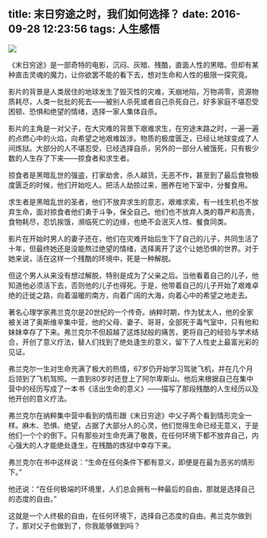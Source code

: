 title: 末日穷途之时，我们如何选择？
date: 2016-09-28 12:23:56
tags: 人生感悟
---
![](http://ww3.sinaimg.cn/large/72f96cbajw1f896zlfelqj215t0tsdhg.jpg)

《末日穷途》是一部奇特的电影，沉闷、灰暗、残酷，直面人性的黑暗。但却有某种直击灵魂的魔力，让你欲罢不能的看下去，想对生命和人性的极限一探究竟。

影片的背景是人类居住的地球发生了毁灭性的灾难，天崩地陷，万物凋零，资源物质耗尽，人类一批批的死去——被别人杀死或者自己杀死自己，好多家庭不堪忍受困顿、恐惧和绝望的情绪，选择一家人集体自杀。

影片的主角是一对父子，在大灾难的背景下艰难求生，在穷途末路之时，一遍一遍的点燃心中的火焰，向希望之地艰难跋涉。物质的极度匮乏，已经让地球变成了人间炼狱。大部分的人不堪忍受，已经选择自杀，另外的一部分人被饿死，只有极少数的人生存了下来——掠食者和求生者。

掠食者是黑暗乱世的强盗，打家劫舍，杀人越货，无恶不作，甚至到了最后食物极度匮乏的时候，他们开始吃人。把活人劫掠过来，圈养在地下室中，分餐食用。

求生者是黑暗乱世的圣者，他们不放弃求生的意志，艰难求索，有一线生机也不放弃生命，面对掠食者他们勇于斗争，保全自己。他们也不放弃人类的尊严和高贵，食物耗尽，忍饥挨饿，濒临死亡的边缘，也绝不会泯灭人性、餐食同类。

影片在开始时男人的妻子还在，他们在灾难开始后生下了自己的儿子，共同生活了十年，但最终她还是没能熬过绝望的情绪，选择离开了这个让她恐惧的世界。对于她来说，活在这样一个残酷的环境中，死是一种解脱。

但这个男人从来没有想过解脱，特别是成为了父亲之后。当他看着自己的儿子，他知道他必须活下去，否则他的儿子也得死。于是，他带着自己的儿子开始了艰难卓绝的迁徙之路，向着温暖的南方，向着广阔的大海，向着心中的希望之地走去。

著名心理学家弗兰克尔是20世纪的一个传奇。纳粹时期，作为犹太人，他的全家被关进了奥斯维辛集中营，他的父母、妻子、哥哥，全部死于毒气室中，只有他和妹妹幸存了下来。弗兰克尔不但超越了这炼狱般的痛苦，更将自己的经验与学术结合，开创了意义疗法，替人们找到了绝处逢生的意义，留下了人性史上最富光彩的见证。

弗兰克尔一生对生命充满了极大的热情，67岁仍开始学习驾驶飞机，并在几个月后领到了飞机驾照。一直到80岁时还登上了阿尔卑斯山。他后来根据自己在集中营中的经历写成了一本书《活出生命的意义》——描写了那段残酷的人生经历以及他开创的意义疗法。

弗兰克尔在纳粹集中营中看到的情形跟《末日穷途》中父子两个看到情形完全一样。麻木、恐惧、绝望，占据了大部分人的心灵，他们觉得生命已经无意义，于是他们一个个的倒下。只有那些对生命充满了敬畏，在任何环境下都不放弃自己，内心强大的人才能绝处逢生，在残酷的炼狱中幸存下来。

弗兰克尔在书中这样说：“生命在任何条件下都有意义，即便是在最为恶劣的情形下。”

他还说：“在任何极端的环境里，人们总会拥有一种最后的自由，那就是选择自己的态度的自由。”

这就是一个人终极的自由，在任何环境下，选择自己态度的自由。弗兰克尔做到了，那对父子也做到了，你我能够做到吗？